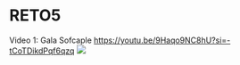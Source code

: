 # RETO5


Video 1: Gala Sofcaple
https://youtu.be/9Haqo9NC8hU?si=-tCoTDikdPqf6qzq
[![](htps://markdow-videos.deta.dev/youtube/9Haqo9NC8hU&ab_channel=DianaSamprónFernández)](https://youtu.be/9Haqo9NC8hU?si=-tCoTDikdPqf6qzq)
